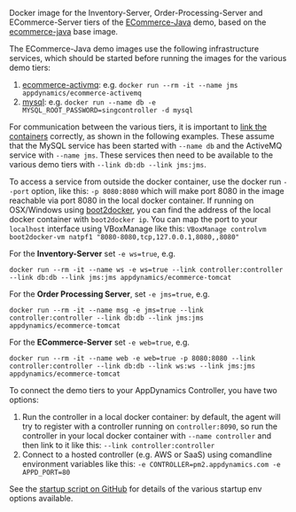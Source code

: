 Docker image for the Inventory-Server, Order-Processing-Server and ECommerce-Server tiers of the [ECommerce-Java](https://github.com/Appdynamics/ECommerce-Java) demo, based on the [ecommerce-java](https://registry.hub.docker.com/u/appdynamics/ecommerce-java/) base image.

The ECommerce-Java demo images use the following infrastructure services, which should be started before running the images for the various demo tiers: 

1. [ecommerce-activmq](https://registry.hub.docker.com/u/appdynamics/ecommerce-activemq/): e.g. `docker run --rm -it --name jms appdynamics/ecommerce-activemq`
2. [mysql](https://registry.hub.docker.com/_/mysql/): e.g. `docker run --name db -e MYSQL_ROOT_PASSWORD=singcontroller -d mysql`

For communication between the various tiers, it is important to [link the containers](https://docs.docker.com/userguide/dockerlinks/) correctly, as shown in the following examples.  These assume that the MySQL service has been started with `--name db` and the ActiveMQ service with `--name jms`.  These services then need to be available to the various demo tiers with `--link db:db --link jms:jms`.

To access a service from outside the docker container, use the docker run `--port` option, like this: `-p 8080:8080` which will make port 8080 in the image reachable via port 8080 in the local docker container.  If running on OSX/Windows using [boot2docker](http://boot2docker.io/), you can find the address of the local docker container with `boot2docker ip`.  You can map the port to your `localhost` interface using VBoxManage like this: `VBoxManage controlvm boot2docker-vm natpf1 "8080-8080,tcp,127.0.0.1,8080,,8080"`

For the **Inventory-Server** set `-e ws=true`, e.g.

`docker run --rm -it --name ws -e ws=true --link controller:controller --link db:db --link jms:jms appdynamics/ecommerce-tomcat`

For the **Order Processing Server**, set `-e jms=true`, e.g.

`docker run --rm -it --name msg -e jms=true --link controller:controller --link db:db --link jms:jms appdynamics/ecommerce-tomcat`

For the **ECommerce-Server** set `-e web=true`, e.g.

`docker run --rm -it --name web -e web=true -p 8080:8080 --link controller:controller --link db:db --link ws:ws --link jms:jms appdynamics/ecommerce-tomcat`

To connect the demo tiers to your AppDynamics Controller, you have two options:

1. Run the controller in a local docker container: by default, the agent will try to register with a controller running on `controller:8090`, so run the controller in your local docker container with `--name controller` and then link to it like this: `--link controller:controller`
2. Connect to a hosted controller (e.g. AWS or SaaS) using comandline environment variables like this: `-e CONTROLLER=pm2.appdynamics.com -e APPD_PORT=80`

See the [startup script on GitHub](https://github.com/Appdynamics/ECommerce-Docker/blob/master/ECommerce-Tomcat/startup.sh) for details of the various startup env options available.
